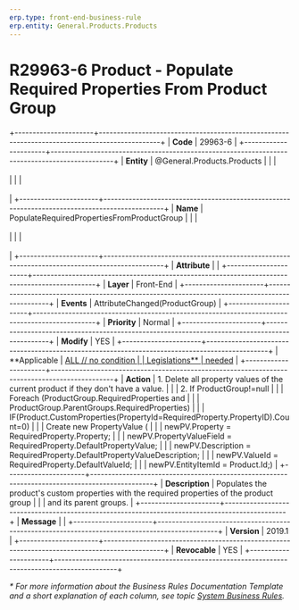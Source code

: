 ```yaml
---
erp.type: front-end-business-rule
erp.entity: General.Products.Products
---
```


# R29963-6 Product - Populate Required Properties From Product Group
+----------------------+-----------------------------------------------------------------------------------------------+
| **Code**             | 29963-6                                                                                       |
+----------------------+-----------------------------------------------------------------------------------------------+
| **Entity**           | @General.Products.Products                                                                    |
|                      | <br/><br/>                                                                                    |
|                      | <br/><br/>                                                                                    |
+----------------------+-----------------------------------------------------------------------------------------------+
| **Name**             | PopulateRequiredPropertiesFromProductGroup                                                    |
|                      | <br/><br/>                                                                                    |
|                      | <br/><br/>                                                                                    |
+----------------------+-----------------------------------------------------------------------------------------------+
| **Attribute**        |                                                                                               |
+----------------------+-----------------------------------------------------------------------------------------------+
| **Layer**            | Front-End                                                                                     |
+----------------------+-----------------------------------------------------------------------------------------------+
| **Events**           | AttributeChanged(ProductGroup)                                                                |
+----------------------+-----------------------------------------------------------------------------------------------+
| **Priority**         | Normal                                                                                        |
+----------------------+-----------------------------------------------------------------------------------------------+
| **Modify**           | YES                                                                                           |
+----------------------+-----------------------------------------------------------------------------------------------+
| **Applicable         | [ALL // no condition                                                                          |
| Legislations**       | needed](xref:applicable-legislations)                                                         |
+----------------------+-----------------------------------------------------------------------------------------------+
| **Action**           | 1.  Delete all property values of the current product if they don\'t have a value.            |
|                      | 2.  If ProductGroup!=null                                                                     |
|                      |     Foreach (ProductGroup.RequiredProperties and                                              |
|                      |     ProductGroup.ParentGroups.RequiredProperties)                                             |
|                      |     IF(Product.CustomProperties(PropertyId=RequiredProperty.PropertyID).Count=0)              |
|                      |     Create new PropertyValue (                                                                |
|                      |     newPV.Property = RequiredProperty.Property;                                               |
|                      |     newPV.PropertyValueField = RequiredProperty.DefaultPropertyValue;                         |
|                      |     newPV.Description = RequiredProperty.DefaultPropertyValueDescription;                     |
|                      |     newPV.ValueId = RequiredProperty.DefaultValueId;                                          |
|                      |     newPV.EntityItemId = Product.Id;)                                                         |
+----------------------+-----------------------------------------------------------------------------------------------+
| **Description**      | Populates the product\'s custom properties with the required properties of the product group  |
|                      | and its parent groups.                                                                        |
+----------------------+-----------------------------------------------------------------------------------------------+
| **Message**          |                                                                                               |
+----------------------+-----------------------------------------------------------------------------------------------+
| **Version**          | 2019.1                                                                                        |
+----------------------+-----------------------------------------------------------------------------------------------+
| **Revocable**        | YES                                                                                           |
+----------------------+-----------------------------------------------------------------------------------------------+

*\* For more information about the Business Rules Documentation Template and a short explanation of each column, see
topic [System Business Rules](../templates/template-description-system-business-rules.md).*
